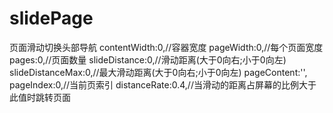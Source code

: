 # slidePage
页面滑动切换头部导航
contentWidth:0,//容器宽度
pageWidth:0,//每个页面宽度
pages:0,//页面数量
slideDistance:0,//滑动距离(大于0向右;小于0向左)
slideDistanceMax:0,//最大滑动距离(大于0向右;小于0向左)
pageContent:'',
pageIndex:0,//当前页索引
distanceRate:0.4,//当滑动的距离占屏幕的比例大于此值时跳转页面
